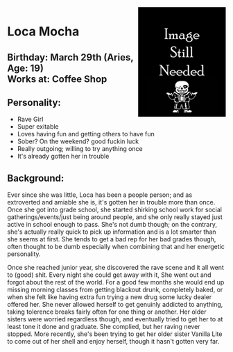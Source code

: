 <img src= "https://github.com/Pixelmation/Monster_Chan/blob/master/Images/Image_needed.png" width = 40% height = 40% align = "right">

<h1>
  Loca Mocha
</h1>

<h2>
  Birthday: March 29th (Aries, Age: 19)<br>
  Works at: Coffee Shop
</h2>

<h2>
  Personality:
</h2>

<ul>
  <li>Rave Girl</li>
  <li>Super exitable</li>
  <li>Loves having fun and getting others to have fun</li>
  <li>Sober? On the weekend? good fuckin luck</li>
  <li>Really outgoing; willing to try anything once</li>
  <li>It's already gotten her in trouble</li>
</ul>

<h2>
  Background:
</h2>

<p>
  Ever since she was little, Loca has been a people person; and as extroverted and amiable she is, it's gotten her in trouble more than once. Once she got into grade school, she started shirking school work for social gatherings/events/just being around people, and she only really stayed just active in school enough to pass. She's not dumb though; on the contrary, she's actually really quick to pick up information and is a lot smarter than she seems at first. She tends to get a bad rep for her bad grades though, often thought to be dumb especially when combining that and her energetic personality.
</p>

<p>
  Once she reached junior year, she discovered the rave scene and it all went to (good) shit. Every night she could get away with it, She went out and forgot about the rest of the world. For a good few months she would end up missing morning classes from getting blackout drunk, completely baked, or when she felt like having extra fun trying a new drug some lucky dealer offered her. She never allowed herself to get genuinly addicted to anything, taking tolerence breaks fairly often for one thing or another. Her older sisters were worried regardless though, and eventually tried to get her to at least tone it done and graduate. She complied, but her raving never stopped. More recently, she's been trying to get her older sister Vanilla Lite to come out of her shell and enjoy herself, though it hasn't gotten very far.
</p>
